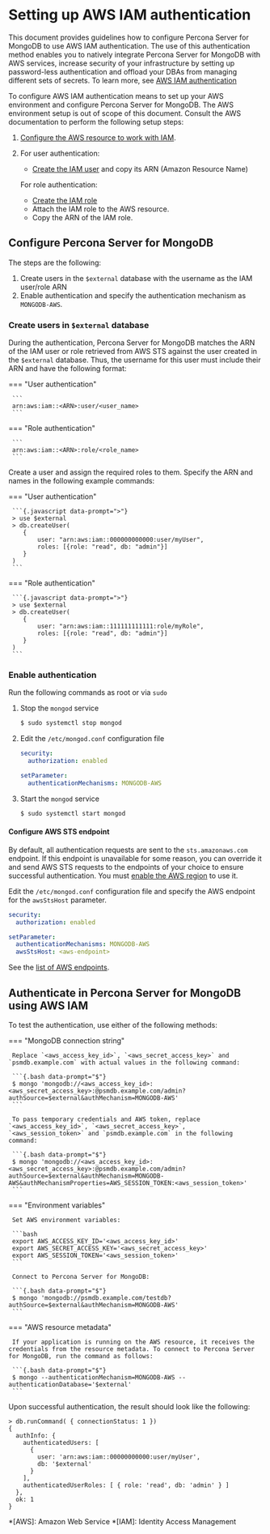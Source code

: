# Setting up AWS IAM authentication

This document provides guidelines how to configure Percona Server for MongoDB to use AWS IAM authentication. The use of this authentication method enables you to natively integrate Percona Server for MongoDB with AWS services, increase security of your infrastructure by setting up password-less authentication and offload your DBAs from managing different sets of secrets. To learn more, see [AWS IAM authentication](aws-iam.md)

To configure AWS IAM authentication means to set up your AWS environment and configure Percona Server for MongoDB. The AWS environment setup is out of scope of this document. Consult the AWS documentation to perform the following setup steps: 

1.	[Configure the AWS resource to work with IAM](https://docs.aws.amazon.com/IAM/latest/UserGuide/reference_aws-services-that-work-with-iam.html). 
2.	For user authentication: 
      
      * [Create the IAM user](https://docs.aws.amazon.com/IAM/latest/UserGuide/id_users.html) and copy its ARN (Amazon Resource Name)

    For role authentication:

      * [Create the IAM role](https://docs.aws.amazon.com/IAM/latest/UserGuide/id_roles_create_for-service.html)
      * Attach the IAM role to the AWS resource.
      * Copy the ARN of the IAM role. 

## Configure Percona Server for MongoDB

The steps are the following:

1. Create users in the `$external` database with the username as the IAM user/role ARN
2. Enable authentication and specify the authentication mechanism as `MONGODB-AWS`.

### Create users in `$external` database

During the authentication, Percona Server for MongoDB matches the ARN of the IAM user or role retrieved from AWS STS against the user created in the `$external` database. Thus, the username for this user must include their ARN  and have the following format:

=== "User authentication"

     ```
     arn:aws:iam::<ARN>:user/<user_name>
     ```

=== "Role authentication"

     ```
     arn:aws:iam::<ARN>:role/<role_name>
     ```

Create a user and assign the required roles to them. Specify the ARN and names in the following example commands:

=== "User authentication"

     ```{.javascript data-prompt=">"}
     > use $external
     > db.createUser(
     	{
     		user: "arn:aws:iam::000000000000:user/myUser",
     		roles: [{role: "read", db: "admin"}]
     	}
     )
     ```

=== "Role authentication"

     ```{.javascript data-prompt=">"}
     > use $external
     > db.createUser(
     	{
     		user: "arn:aws:iam::111111111111:role/myRole",
     		roles: [{role: "read", db: "admin"}]
     	}
     )
     ```

### Enable authentication

Run the following commands as root or via `sudo`

1. Stop the `mongod` service

    ```{.bash data-prompt="$"}
    $ sudo systemctl stop mongod
    ```

2. Edit the `/etc/mongod.conf` configuration file

    ```yaml
    security:
      authorization: enabled

    setParameter:
      authenticationMechanisms: MONGODB-AWS
    ```

3. Start the `mongod` service

    ```{.bash data-prompt="$"}
    $ sudo systemctl start mongod
    ```

#### Configure AWS STS endpoint

By default, all authentication requests are sent to the `sts.amazonaws.com` endpoint. If this endpoint is unavailable for some reason, you can override it and send AWS STS requests to the endpoints of your choice to ensure successful authentication. You must [enable the AWS region](https://docs.aws.amazon.com/general/latest/gr/rande-manage.html) to use it.

Edit the `/etc/mongod.conf` configuration file and specify the AWS endpoint for the `awsStsHost` parameter.

```yaml
security:
  authorization: enabled

setParameter:
  authenticationMechanisms: MONGODB-AWS
  awsStsHost: <aws-endpoint>
```

See the [list of AWS endpoints](https://docs.aws.amazon.com/IAM/latest/UserGuide/id_credentials_temp_enable-regions.html#id_credentials_region-endpoints).

## Authenticate in Percona Server for MongoDB using AWS IAM

To test the authentication, use either of the following methods:

=== "MongoDB connection string" 

     Replace `<aws_access_key_id>`, `<aws_secret_access_key>` and `psmdb.example.com` with actual values in the following command:

     ```{.bash data-prompt="$"}
     $ mongo 'mongodb://<aws_access_key_id>:<aws_secret_access_key>:@psmdb.example.com/admin?authSource=$external&authMechanism=MONGODB-AWS'
     ```
 
     To pass temporary credentials and AWS token, replace `<aws_access_key_id>`, `<aws_secret_access_key>`, `<aws_session_token>` and `psmdb.example.com` in the following command:

     ```{.bash data-prompt="$"}
     $ mongo 'mongodb://<aws_access_key_id>:<aws_secret_access_key>:@psmdb.example.com/admin?authSource=$external&authMechanism=MONGODB-AWS&authMechanismProperties=AWS_SESSION_TOKEN:<aws_session_token>'
     ```

=== "Environment variables"

     Set AWS environment variables:

     ```bash
     export AWS_ACCESS_KEY_ID='<aws_access_key_id>'
     export AWS_SECRET_ACCESS_KEY='<aws_secret_access_key>'
     export AWS_SESSION_TOKEN='<aws_session_token>'
     ```

     Connect to Percona Server for MongoDB:

     ```{.bash data-prompt="$"}
     $ mongo 'mongodb://psmdb.example.com/testdb?authSource=$external&authMechanism=MONGODB-AWS'
     ```

=== "AWS resource metadata"
     
     If your application is running on the AWS resource, it receives the credentials from the resource metadata. To connect to Percona Server for MongoDB, run the command as follows:

     ```{.bash data-prompt="$"}
     $ mongo --authenticationMechanism=MONGODB-AWS --authenticationDatabase='$external'
     ```

Upon successful authentication, the result should look like the following: 

``` {.javascript .no-copy}          
> db.runCommand( { connectionStatus: 1 })
{
  authInfo: {
    authenticatedUsers: [
      {
        user: 'arn:aws:iam::00000000000:user/myUser',
        db: '$external'
      }
    ],
    authenticatedUserRoles: [ { role: 'read', db: 'admin' } ]
  },
  ok: 1
}
```

*[AWS]: Amazon Web Service
*[IAM]: Identity Access Management